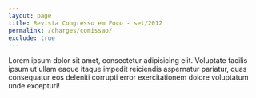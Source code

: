 ```yaml
---
layout: page
title: Revista Congresso em Foco - set/2012
permalink: /charges/comissao/
exclude: true
---
```


<div class="single-art">
  <div class="legend">
    Lorem ipsum dolor sit amet, consectetur adipisicing elit. Voluptate facilis ipsum ut ullam eaque itaque impedit reiciendis aspernatur pariatur, quas consequatur eos deleniti corrupti error exercitationem dolore voluptatum unde excepturi!
  </div>

  <div class="image">
    <img src="/assets/images/charges/comissao.jpg" alt="">
  </div>
</div>